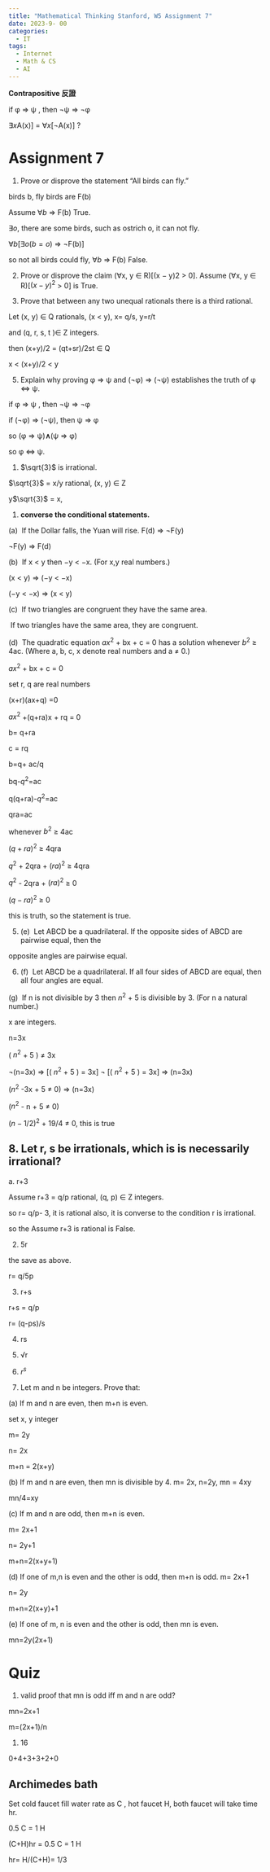 ```yaml
---
title: "Mathematical Thinking Stanford, W5 Assignment 7"
date: 2023-9- 00 
categories:
  - IT
tags:
  - Internet
  - Math & CS
  - AI
---
```



**Contrapositive  反證**

if φ ⇒ ψ , then ¬ψ ⇒ ¬φ

$∃x$A(x)] = $∀x$[¬A(x)] ?

# Assignment 7

1. Prove or disprove the statement “All birds can fly.”

birds b, fly birds are F(b)

Assume $∀b$ ⇒ F(b) True.

$∃o$, there are some birds, such as ostrich o, it can not fly.

$∀b$[$∃o$$(b=o)$ ⇒ ¬F(b)]

so not all birds could fly, $∀b$ ⇒ F(b) False.

2. Prove or disprove the claim (∀x, y ∈ R)[(x − y)2 > 0].
Assume (∀x, y ∈ R)[$(x − y)^2$ > 0] is True.

3. Prove that between any two unequal rationals there is a third rational.

Let (x, y) ∈ Q rationals, (x < y), x= q/s, y=r/t

and (q, r, s, t )∈ Z integers.

then (x+y)/2 = (qt+sr)/2st ∈ Q

x < (x+y)/2 < y

5. Explain why proving φ ⇒ ψ and (¬φ) ⇒ (¬ψ) establishes the truth of φ ⇔ ψ.

if φ ⇒ ψ , then ¬ψ ⇒ ¬φ

if (¬φ) ⇒ (¬ψ), then ψ ⇒ φ

so (φ ⇒ ψ)**∧**(ψ ⇒ φ) 

so φ ⇔ ψ.

1. $\sqrt{3}$ is irrational.

$\sqrt{3}$ = x/y rational, (x, y) ∈ Z

y$\sqrt{3}$ = x, 

1. **converse the conditional statements.**

(a)  If the Dollar falls, the Yuan will rise.
F(d) ⇒ ¬F(y)

¬F(y) ⇒ F(d)

(b)  If x < y then −y < −x. (For x,y real numbers.)

(x < y) ⇒ (−y < −x)

(−y < −x) ⇒  (x < y) 

(c)  If two triangles are congruent they have the same area.

 If two triangles have the same area, they are congruent.

(d)  The quadratic equation $ax^2$ + bx + c = 0 has a solution whenever $b^2$ ≥ 4ac. (Where a, b, c, x denote real numbers and a ≠ 0.)

 $ax^2$ + bx + c = 0 

set r, q are real numbers 

(x+r)(ax+q) =0

$ax^2$ +(q+ra)x + rq = 0

b= q+ra

c = rq

b=q+ ac/q

bq-$q^2$=ac

q(q+ra)-$q^2$=ac

qra=ac

whenever $b^2$ ≥ 4ac

$(q+ra)^2$ ≥ 4qra

$q^2$ + 2qra + $(ra)^2$ ≥ 4qra

$q^2$ - 2qra + $(ra)^2$  ≥ 0

$(q-ra)^2$ ≥ 0

this is truth, so the statement is true.

5. (e)  Let ABCD be a quadrilateral. If the opposite sides of ABCD are pairwise equal, then the

opposite angles are pairwise equal.

6. (f)  Let ABCD be a quadrilateral. If all four sides of ABCD are equal, then all four angles are
equal.

(g)  If n is not divisible by 3 then $n^2$ + 5 is divisible by 3. (For n a natural number.)

x are integers.

n=3x

( $n^2$ + 5 ) ≠ 3x

¬(n=3x) ⇒  [( $n^2$ + 5 ) = 3x]
¬ [( $n^2$ + 5 ) = 3x] ⇒ (n=3x) 

($n^2$ -3x + 5  ≠ 0) ⇒ (n=3x) 

($n^2$ - n + 5  ≠ 0)

$(n - 1/2)^2$ + 19/4 ≠ 0, this is true

## 8. Let r, s be irrationals, which is is necessarily irrational?

a. r+3 

Assume r+3 = q/p rational, (q, p) ∈ Z integers.

so r= q/p- 3, it is rational also, it is converse to the condition r is irrational.

so the Assume  r+3 is rational is False.

2. 5r 

the save as above. 

r= q/5p 

3. r+s

r+s = q/p 

r= (q-ps)/s 

4. rs 

5. √r 

6. $r^s$

1. Let m and n be integers. Prove that:

(a) If m and n are even, then m+n is even.

set x, y integer

m= 2y

n= 2x

m+n = 2(x+y) 

(b) If m and n are even, then mn is divisible by 4.
m= 2x, n=2y, mn = 4xy 

mn/4=xy

(c) If m and n are odd, then m+n is even.

m= 2x+1

n= 2y+1

m+n=2(x+y+1)

(d) If one of m,n is even and the other is odd, then m+n is odd.
m= 2x+1

n= 2y

m+n=2(x+y)+1 

(e) If one of m, n is even and the other is odd, then mn is even.

mn=2y(2x+1)

 

# Quiz

1. valid proof that mn is odd iff m and n are odd?

mn=2x+1

m=(2x+1)/n

1. 16

0+4+3+3+2+0

## Archimedes bath

Set cold faucet fill water rate as C , hot faucet H, both faucet will take time hr.  

0.5 C = 1 H

(C+H)hr = 0.5 C = 1 H

hr= H/(C+H)= 1/3